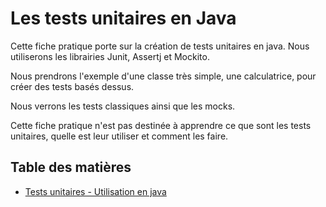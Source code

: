 # Les tests unitaires en Java

Cette fiche pratique porte sur la création de tests unitaires en java. Nous utiliserons les librairies Junit, Assertj et Mockito.

Nous prendrons l'exemple d'une classe très simple, une calculatrice, pour créer des tests basés dessus.

Nous verrons les tests classiques ainsi que les mocks.

Cette fiche pratique n'est pas destinée à apprendre ce que sont les tests unitaires, quelle est leur utiliser et comment les faire.

## Table des matières

- [Tests unitaires - Utilisation en java](fr/TESTS_UNITAIRES_JAVA.md)
